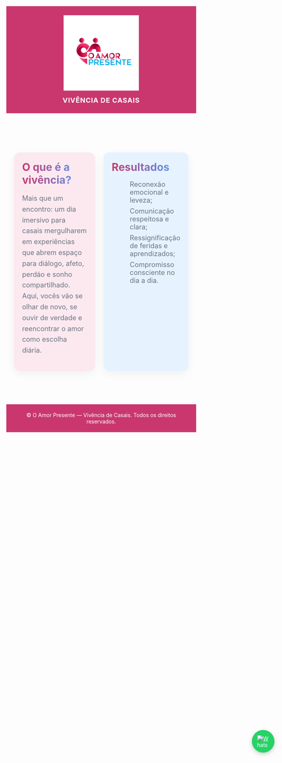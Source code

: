 <html lang="pt-br">
<head>
  <meta charset="UTF-8" />
  <meta name="viewport" content="width=device-width, initial-scale=1" />
  <title>Vivência de Casais – O Amor Presente</title>
  <style>
    :root {
      --rose:#C9376E;
      --rose-light:#fce9f0;
      --blue:#4DA6FF;
      --blue-light:#e6f3ff;
      --ink:#1f2330;
      --soft:#6b7280;
      --bg:#fff;
      --success:#10B981;
    }

    body {margin:0;font-family:system-ui,-apple-system,Segoe UI,Roboto,Ubuntu,Arial;color:var(--ink);background:var(--bg)}

    header {
      background:var(--rose);
      text-align:center;
      padding:24px;
      color:#fff;
    }

    header img.logo {max-width:200px;margin-bottom:12px}
    header .badge {font-size:18px;font-weight:700;text-transform:uppercase;letter-spacing:.05em}

    section {padding:48px 20px;max-width:1100px;margin:0 auto}

    h2 {
      font-size:28px;
      margin:0 0 18px;
      background: linear-gradient(90deg, var(--rose), var(--blue));
      -webkit-background-clip:text;
      -webkit-text-fill-color:transparent;
    }

    p {font-size:18px;line-height:1.6;color:var(--soft)}

    .grid {display:grid;gap:22px}
    @media(min-width:860px){.two{grid-template-columns:1fr 1fr}}

    .card {
      border-radius:16px;
      padding:22px;
      box-shadow:0 8px 24px rgba(0,0,0,.05);
    }
    .pink {background:var(--rose-light)}
    .blue {background:var(--blue-light)}

    ul{margin:0;padding-left:20px;color:var(--soft)}
    li{margin:8px 0;font-size:18px}
    .list-check li{list-style:none;position:relative;padding-left:28px}
    .list-check li:before{content:"✓";color:var(--success);font-weight:800;position:absolute;left:0;top:0}

    /* Botão flutuante WhatsApp */
    .whatsapp-float {
      position:fixed;
      right:20px;
      top:50%;
      transform:translateY(-50%);
      background:#25D366;
      color:#fff;
      border-radius:50%;
      width:60px;height:60px;
      display:flex;align-items:center;justify-content:center;
      box-shadow:0 4px 12px rgba(0,0,0,.2);
      z-index:1000;
    }
    .whatsapp-float img {width:32px;height:32px}

    footer {
      background:var(--rose);
      text-align:center;
      color:#fff;
      font-size:14px;
      padding:20px;
      margin-top:40px;
    }
  </style>
</head>
<body>

  <header>
    <img src="logo1.png" alt="Logo O Amor Presente" class="logo">
    <div class="badge">Vivência de Casais</div>
  </header>

  <main>
    <section id="sobre">
      <div class="grid two">
        <div class="card pink">
          <h2>O que é a vivência?</h2>
          <p>Mais que um encontro: um dia imersivo para casais mergulharem em experiências que abrem espaço para diálogo, afeto, perdão e sonho compartilhado. Aqui, vocês vão se olhar de novo, se ouvir de verdade e reencontrar o amor como escolha diária.</p>
        </div>
        <div class="card blue">
          <h2>Resultados</h2>
          <ul class="list-check">
            <li>Reconexão emocional e leveza;</li>
            <li>Comunicação respeitosa e clara;</li>
            <li>Ressignificação de feridas e aprendizados;</li>
            <li>Compromisso consciente no dia a dia.</li>
          </ul>
        </div>
      </div>
    </section>
  </main>

  <a href="https://wa.me/5549998110445?text=Quero%20saber%20mais%20sobre%20a%20Viv%C3%AAncia%20O%20Amor%20Presente" class="whatsapp-float" target="_blank" rel="noopener">
    <img src="https://upload.wikimedia.org/wikipedia/commons/6/6b/WhatsApp.svg" alt="WhatsApp">
  </a>

  <footer>
    © O Amor Presente — Vivência de Casais. Todos os direitos reservados.
  </footer>

</body>
</html>
